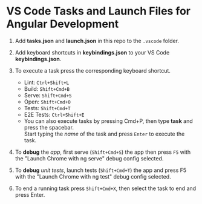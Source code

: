 # VS Code Tasks and Launch Files for Angular Development

1. Add **tasks.json** and **launch.json** in this repo to the `.vscode` folder.

2. Add keyboard shortcuts in **keybindings.json** to your VS Code **keybindings.json**.

3. To execute a task press the corresponding keyboard shortcut.

    - Lint: `Ctrl+Shift+L`
    - Build: `Shift+Cmd+B`
    - Serve: `Shift+Cmd+S`
    - Open: `Shift+Cmd+O`
    - Tests: `Shift+Cmd+T`
    - E2E Tests: `Ctrl+Shift+E`
    - You can also execute tasks by pressing Cmd+P, then type **task** and press the spacebar.  
      Start typing the _name_ of the task and press `Enter` to execute the task.

4. To **debug** the _app_, first serve (`Shift+Cmd+S`) the app then press `F5` with the "Launch Chrome with ng serve" debug config selected.

5. To **debug** _unit tests_, launch tests (`Shift+Cmd+T`) the app and press F5 with the "Launch Chrome with ng test" debug config selected.

6. To end a running task press `Shift+Cmd+X`, then select the task to end and press Enter.

